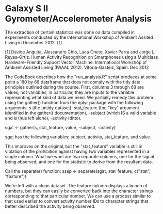 # Galaxy S II Gyrometer/Accelerometer Analysis
The extraction of certain statistics was done on data compiled in experiments conducted by the International Workshop of Ambient Assited Living in December 2012. [1]

[1] Davide Anguita, Alessandro Ghio, Luca Oneto, Xavier Parra and Jorge L. Reyes-Ortiz. Human Activity Recognition on Smartphones using a Multiclass Hardware-Friendly Support Vector Machine. International Workshop of Ambient Assisted Living (IWAAL 2012). Vitoria-Gasteiz, Spain. Dec 2012

The CodeBook describes how the "run_analysis.R" script produces at some point a 180 by 68 dataframe that does not comply with the tidy data principles outlined during the course.  First, columns 3 through 68 are values, not variables; in particular, they are inputs to the variable representing what kind of data we need.  We partially remedy this problem using the gather() function from the dplyr package with the following arguments: s (the untidy dataset), stat_feature (the "key" argument identified in the gather() documentation), -subject (which IS a valid variable and is thus left alone), -activity (ditto).

sgat <- gather(s, stat_feature, value, -subject, -activity)

sgat has the following variables: subject, activity, stat_feature, and value.

This improves on the original, but the "stat_feature" variable is still in violation of the prohibition against having two variables represented in a single column.  What we want are two separate columns, one for the signal being observed, and one for the statistic to derive from the resultant data.

Call the separate() function: ssep <- separate(sgat, stat_feature, c("stat", "feature")).

We're left with a clean dataset.  The feature column displays a bunch of numbers, but they can easily be converted back into the character strings corresponding to that particular number.  We can use a process similar to that used earlier to convert activity number IDs to character strings that better described the activity being observed. 
